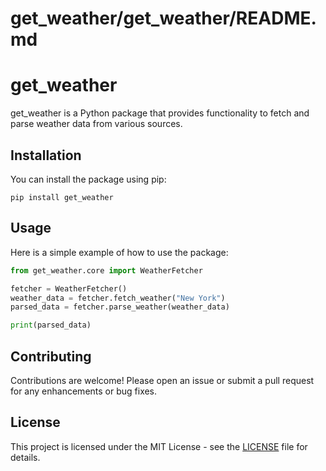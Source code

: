 # get_weather/get_weather/README.md

# get_weather

get_weather is a Python package that provides functionality to fetch and parse weather data from various sources.

## Installation

You can install the package using pip:

```
pip install get_weather
```

## Usage

Here is a simple example of how to use the package:

```python
from get_weather.core import WeatherFetcher

fetcher = WeatherFetcher()
weather_data = fetcher.fetch_weather("New York")
parsed_data = fetcher.parse_weather(weather_data)

print(parsed_data)
```

## Contributing

Contributions are welcome! Please open an issue or submit a pull request for any enhancements or bug fixes.

## License

This project is licensed under the MIT License - see the [LICENSE](LICENSE) file for details.